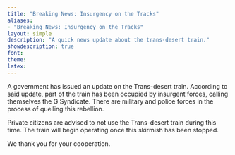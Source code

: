 ```yaml
---
title: "Breaking News: Insurgency on the Tracks"
aliases:
- "Breaking News: Insurgency on the Tracks"
layout: simple
description: "A quick news update about the trans-desert train."
showdescription: true
font: 
theme: 
latex: 
---
```


A government has issued an update on the Trans-desert train. According to said update, part of the train has been occupied by insurgent forces, calling themselves the G Syndicate. There are military and police forces in the process of quelling this rebellion.

Private citizens are advised to not use the Trans-desert train during this time. The train will begin operating once this skirmish has been stopped.

We thank you for your cooperation.

